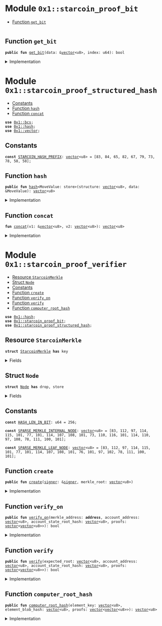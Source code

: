 
<a id="0x1_starcoin_proof_bit"></a>

# Module `0x1::starcoin_proof_bit`



-  [Function `get_bit`](#0x1_starcoin_proof_bit_get_bit)


<pre><code></code></pre>



<a id="0x1_starcoin_proof_bit_get_bit"></a>

## Function `get_bit`



<pre><code><b>public</b> <b>fun</b> <a href="starcoin_proof.md#0x1_starcoin_proof_bit_get_bit">get_bit</a>(data: &<a href="../../move-stdlib/doc/vector.md#0x1_vector">vector</a>&lt;u8&gt;, index: u64): bool
</code></pre>



<details>
<summary>Implementation</summary>


<pre><code><b>public</b> <b>fun</b> <a href="starcoin_proof.md#0x1_starcoin_proof_bit_get_bit">get_bit</a>(data: &<a href="../../move-stdlib/doc/vector.md#0x1_vector">vector</a>&lt;u8&gt;, index: u64): bool {
    <b>let</b> pos = index / 8;
    <b>let</b> bit = (7 - index % 8);
    (*<a href="../../move-stdlib/doc/vector.md#0x1_vector_borrow">vector::borrow</a>(data, pos) &gt;&gt; (bit <b>as</b> u8)) & 1u8 != 0
}
</code></pre>



</details>



<a id="0x1_starcoin_proof_structured_hash"></a>

# Module `0x1::starcoin_proof_structured_hash`



-  [Constants](#@Constants_0)
-  [Function `hash`](#0x1_starcoin_proof_structured_hash_hash)
-  [Function `concat`](#0x1_starcoin_proof_structured_hash_concat)


<pre><code><b>use</b> <a href="../../move-stdlib/doc/bcs.md#0x1_bcs">0x1::bcs</a>;
<b>use</b> <a href="../../move-stdlib/doc/hash.md#0x1_hash">0x1::hash</a>;
<b>use</b> <a href="../../move-stdlib/doc/vector.md#0x1_vector">0x1::vector</a>;
</code></pre>



<a id="@Constants_0"></a>

## Constants


<a id="0x1_starcoin_proof_structured_hash_STARCOIN_HASH_PREFIX"></a>



<pre><code><b>const</b> <a href="starcoin_proof.md#0x1_starcoin_proof_structured_hash_STARCOIN_HASH_PREFIX">STARCOIN_HASH_PREFIX</a>: <a href="../../move-stdlib/doc/vector.md#0x1_vector">vector</a>&lt;u8&gt; = [83, 84, 65, 82, 67, 79, 73, 78, 58, 58];
</code></pre>



<a id="0x1_starcoin_proof_structured_hash_hash"></a>

## Function `hash`



<pre><code><b>public</b> <b>fun</b> <a href="../../move-stdlib/doc/hash.md#0x1_hash">hash</a>&lt;MoveValue: store&gt;(structure: <a href="../../move-stdlib/doc/vector.md#0x1_vector">vector</a>&lt;u8&gt;, data: &MoveValue): <a href="../../move-stdlib/doc/vector.md#0x1_vector">vector</a>&lt;u8&gt;
</code></pre>



<details>
<summary>Implementation</summary>


<pre><code><b>public</b> <b>fun</b> <a href="../../move-stdlib/doc/hash.md#0x1_hash">hash</a>&lt;MoveValue: store&gt;(structure: <a href="../../move-stdlib/doc/vector.md#0x1_vector">vector</a>&lt;u8&gt;, data: &MoveValue): <a href="../../move-stdlib/doc/vector.md#0x1_vector">vector</a>&lt;u8&gt; {
    <b>let</b> prefix_hash = <a href="../../move-stdlib/doc/hash.md#0x1_hash_sha3_256">hash::sha3_256</a>(<a href="starcoin_proof.md#0x1_starcoin_proof_structured_hash_concat">concat</a>(&<a href="starcoin_proof.md#0x1_starcoin_proof_structured_hash_STARCOIN_HASH_PREFIX">STARCOIN_HASH_PREFIX</a>, structure));
    <b>let</b> bcs_bytes = <a href="../../move-stdlib/doc/bcs.md#0x1_bcs_to_bytes">bcs::to_bytes</a>(data);
    <a href="../../move-stdlib/doc/hash.md#0x1_hash_sha3_256">hash::sha3_256</a>(<a href="starcoin_proof.md#0x1_starcoin_proof_structured_hash_concat">concat</a>(&prefix_hash, bcs_bytes))
}
</code></pre>



</details>

<a id="0x1_starcoin_proof_structured_hash_concat"></a>

## Function `concat`



<pre><code><b>fun</b> <a href="starcoin_proof.md#0x1_starcoin_proof_structured_hash_concat">concat</a>(v1: &<a href="../../move-stdlib/doc/vector.md#0x1_vector">vector</a>&lt;u8&gt;, v2: <a href="../../move-stdlib/doc/vector.md#0x1_vector">vector</a>&lt;u8&gt;): <a href="../../move-stdlib/doc/vector.md#0x1_vector">vector</a>&lt;u8&gt;
</code></pre>



<details>
<summary>Implementation</summary>


<pre><code><b>fun</b> <a href="starcoin_proof.md#0x1_starcoin_proof_structured_hash_concat">concat</a>(v1: &<a href="../../move-stdlib/doc/vector.md#0x1_vector">vector</a>&lt;u8&gt;, v2: <a href="../../move-stdlib/doc/vector.md#0x1_vector">vector</a>&lt;u8&gt;): <a href="../../move-stdlib/doc/vector.md#0x1_vector">vector</a>&lt;u8&gt; {
    <b>let</b> data = *v1;
    <a href="../../move-stdlib/doc/vector.md#0x1_vector_append">vector::append</a>(&<b>mut</b> data, v2);
    data
}
</code></pre>



</details>



<a id="0x1_starcoin_proof_verifier"></a>

# Module `0x1::starcoin_proof_verifier`



-  [Resource `StarcoinMerkle`](#0x1_starcoin_proof_verifier_StarcoinMerkle)
-  [Struct `Node`](#0x1_starcoin_proof_verifier_Node)
-  [Constants](#@Constants_0)
-  [Function `create`](#0x1_starcoin_proof_verifier_create)
-  [Function `verify_on`](#0x1_starcoin_proof_verifier_verify_on)
-  [Function `verify`](#0x1_starcoin_proof_verifier_verify)
-  [Function `computer_root_hash`](#0x1_starcoin_proof_verifier_computer_root_hash)


<pre><code><b>use</b> <a href="../../move-stdlib/doc/hash.md#0x1_hash">0x1::hash</a>;
<b>use</b> <a href="starcoin_proof.md#0x1_starcoin_proof_bit">0x1::starcoin_proof_bit</a>;
<b>use</b> <a href="starcoin_proof.md#0x1_starcoin_proof_structured_hash">0x1::starcoin_proof_structured_hash</a>;
</code></pre>



<a id="0x1_starcoin_proof_verifier_StarcoinMerkle"></a>

## Resource `StarcoinMerkle`



<pre><code><b>struct</b> <a href="starcoin_proof.md#0x1_starcoin_proof_verifier_StarcoinMerkle">StarcoinMerkle</a> <b>has</b> key
</code></pre>



<details>
<summary>Fields</summary>


<dl>
<dt>
<code>merkle_root: <a href="../../move-stdlib/doc/vector.md#0x1_vector">vector</a>&lt;u8&gt;</code>
</dt>
<dd>

</dd>
</dl>


</details>

<a id="0x1_starcoin_proof_verifier_Node"></a>

## Struct `Node`



<pre><code><b>struct</b> <a href="starcoin_proof.md#0x1_starcoin_proof_verifier_Node">Node</a> <b>has</b> drop, store
</code></pre>



<details>
<summary>Fields</summary>


<dl>
<dt>
<code>hash1: <a href="../../move-stdlib/doc/vector.md#0x1_vector">vector</a>&lt;u8&gt;</code>
</dt>
<dd>

</dd>
<dt>
<code>hash2: <a href="../../move-stdlib/doc/vector.md#0x1_vector">vector</a>&lt;u8&gt;</code>
</dt>
<dd>

</dd>
</dl>


</details>

<a id="@Constants_0"></a>

## Constants


<a id="0x1_starcoin_proof_verifier_HASH_LEN_IN_BIT"></a>



<pre><code><b>const</b> <a href="starcoin_proof.md#0x1_starcoin_proof_verifier_HASH_LEN_IN_BIT">HASH_LEN_IN_BIT</a>: u64 = 256;
</code></pre>



<a id="0x1_starcoin_proof_verifier_SPARSE_MERKLE_INTERNAL_NODE"></a>



<pre><code><b>const</b> <a href="starcoin_proof.md#0x1_starcoin_proof_verifier_SPARSE_MERKLE_INTERNAL_NODE">SPARSE_MERKLE_INTERNAL_NODE</a>: <a href="../../move-stdlib/doc/vector.md#0x1_vector">vector</a>&lt;u8&gt; = [83, 112, 97, 114, 115, 101, 77, 101, 114, 107, 108, 101, 73, 110, 116, 101, 114, 110, 97, 108, 78, 111, 100, 101];
</code></pre>



<a id="0x1_starcoin_proof_verifier_SPARSE_MERKLE_LEAF_NODE"></a>



<pre><code><b>const</b> <a href="starcoin_proof.md#0x1_starcoin_proof_verifier_SPARSE_MERKLE_LEAF_NODE">SPARSE_MERKLE_LEAF_NODE</a>: <a href="../../move-stdlib/doc/vector.md#0x1_vector">vector</a>&lt;u8&gt; = [83, 112, 97, 114, 115, 101, 77, 101, 114, 107, 108, 101, 76, 101, 97, 102, 78, 111, 100, 101];
</code></pre>



<a id="0x1_starcoin_proof_verifier_create"></a>

## Function `create`



<pre><code><b>public</b> <b>fun</b> <a href="starcoin_proof.md#0x1_starcoin_proof_verifier_create">create</a>(<a href="../../move-stdlib/doc/signer.md#0x1_signer">signer</a>: &<a href="../../move-stdlib/doc/signer.md#0x1_signer">signer</a>, merkle_root: <a href="../../move-stdlib/doc/vector.md#0x1_vector">vector</a>&lt;u8&gt;)
</code></pre>



<details>
<summary>Implementation</summary>


<pre><code><b>public</b> <b>fun</b> <a href="starcoin_proof.md#0x1_starcoin_proof_verifier_create">create</a>(<a href="../../move-stdlib/doc/signer.md#0x1_signer">signer</a>: &<a href="../../move-stdlib/doc/signer.md#0x1_signer">signer</a>, merkle_root: <a href="../../move-stdlib/doc/vector.md#0x1_vector">vector</a>&lt;u8&gt;) {
    <b>let</b> s = <a href="starcoin_proof.md#0x1_starcoin_proof_verifier_StarcoinMerkle">StarcoinMerkle</a> {
        merkle_root
    };
    <b>move_to</b>(<a href="../../move-stdlib/doc/signer.md#0x1_signer">signer</a>, s);
}
</code></pre>



</details>

<a id="0x1_starcoin_proof_verifier_verify_on"></a>

## Function `verify_on`



<pre><code><b>public</b> <b>fun</b> <a href="starcoin_proof.md#0x1_starcoin_proof_verifier_verify_on">verify_on</a>(merkle_address: <b>address</b>, account_address: <a href="../../move-stdlib/doc/vector.md#0x1_vector">vector</a>&lt;u8&gt;, account_state_root_hash: <a href="../../move-stdlib/doc/vector.md#0x1_vector">vector</a>&lt;u8&gt;, proofs: <a href="../../move-stdlib/doc/vector.md#0x1_vector">vector</a>&lt;<a href="../../move-stdlib/doc/vector.md#0x1_vector">vector</a>&lt;u8&gt;&gt;): bool
</code></pre>



<details>
<summary>Implementation</summary>


<pre><code><b>public</b> <b>fun</b> <a href="starcoin_proof.md#0x1_starcoin_proof_verifier_verify_on">verify_on</a>(
    merkle_address: <b>address</b>,
    account_address: <a href="../../move-stdlib/doc/vector.md#0x1_vector">vector</a>&lt;u8&gt;,
    account_state_root_hash: <a href="../../move-stdlib/doc/vector.md#0x1_vector">vector</a>&lt;u8&gt;,
    proofs: <a href="../../move-stdlib/doc/vector.md#0x1_vector">vector</a>&lt;<a href="../../move-stdlib/doc/vector.md#0x1_vector">vector</a>&lt;u8&gt;&gt;
): bool
<b>acquires</b> <a href="starcoin_proof.md#0x1_starcoin_proof_verifier_StarcoinMerkle">StarcoinMerkle</a> {
    <b>let</b> merkle = <b>borrow_global</b>&lt;<a href="starcoin_proof.md#0x1_starcoin_proof_verifier_StarcoinMerkle">StarcoinMerkle</a>&gt;(merkle_address);
    <a href="starcoin_proof.md#0x1_starcoin_proof_verifier_verify">verify</a>(*&merkle.merkle_root, account_address, account_state_root_hash, proofs)
}
</code></pre>



</details>

<a id="0x1_starcoin_proof_verifier_verify"></a>

## Function `verify`



<pre><code><b>public</b> <b>fun</b> <a href="starcoin_proof.md#0x1_starcoin_proof_verifier_verify">verify</a>(expected_root: <a href="../../move-stdlib/doc/vector.md#0x1_vector">vector</a>&lt;u8&gt;, account_address: <a href="../../move-stdlib/doc/vector.md#0x1_vector">vector</a>&lt;u8&gt;, account_state_root_hash: <a href="../../move-stdlib/doc/vector.md#0x1_vector">vector</a>&lt;u8&gt;, proofs: <a href="../../move-stdlib/doc/vector.md#0x1_vector">vector</a>&lt;<a href="../../move-stdlib/doc/vector.md#0x1_vector">vector</a>&lt;u8&gt;&gt;): bool
</code></pre>



<details>
<summary>Implementation</summary>


<pre><code><b>public</b> <b>fun</b> <a href="starcoin_proof.md#0x1_starcoin_proof_verifier_verify">verify</a>(
    expected_root: <a href="../../move-stdlib/doc/vector.md#0x1_vector">vector</a>&lt;u8&gt;,
    account_address: <a href="../../move-stdlib/doc/vector.md#0x1_vector">vector</a>&lt;u8&gt;,
    account_state_root_hash: <a href="../../move-stdlib/doc/vector.md#0x1_vector">vector</a>&lt;u8&gt;,
    proofs: <a href="../../move-stdlib/doc/vector.md#0x1_vector">vector</a>&lt;<a href="../../move-stdlib/doc/vector.md#0x1_vector">vector</a>&lt;u8&gt;&gt;
): bool {
    <a href="starcoin_proof.md#0x1_starcoin_proof_verifier_computer_root_hash">Self::computer_root_hash</a>(<a href="../../move-stdlib/doc/hash.md#0x1_hash_sha3_256">hash::sha3_256</a>(account_address), account_state_root_hash, proofs) == expected_root
}
</code></pre>



</details>

<a id="0x1_starcoin_proof_verifier_computer_root_hash"></a>

## Function `computer_root_hash`



<pre><code><b>public</b> <b>fun</b> <a href="starcoin_proof.md#0x1_starcoin_proof_verifier_computer_root_hash">computer_root_hash</a>(element_key: <a href="../../move-stdlib/doc/vector.md#0x1_vector">vector</a>&lt;u8&gt;, element_blob_hash: <a href="../../move-stdlib/doc/vector.md#0x1_vector">vector</a>&lt;u8&gt;, proofs: <a href="../../move-stdlib/doc/vector.md#0x1_vector">vector</a>&lt;<a href="../../move-stdlib/doc/vector.md#0x1_vector">vector</a>&lt;u8&gt;&gt;): <a href="../../move-stdlib/doc/vector.md#0x1_vector">vector</a>&lt;u8&gt;
</code></pre>



<details>
<summary>Implementation</summary>


<pre><code><b>public</b> <b>fun</b> <a href="starcoin_proof.md#0x1_starcoin_proof_verifier_computer_root_hash">computer_root_hash</a>(
    element_key: <a href="../../move-stdlib/doc/vector.md#0x1_vector">vector</a>&lt;u8&gt;,
    element_blob_hash: <a href="../../move-stdlib/doc/vector.md#0x1_vector">vector</a>&lt;u8&gt;,
    proofs: <a href="../../move-stdlib/doc/vector.md#0x1_vector">vector</a>&lt;<a href="../../move-stdlib/doc/vector.md#0x1_vector">vector</a>&lt;u8&gt;&gt;
): <a href="../../move-stdlib/doc/vector.md#0x1_vector">vector</a>&lt;u8&gt; {
    <b>let</b> leaf_node = <a href="starcoin_proof.md#0x1_starcoin_proof_verifier_Node">Node</a> { hash1: element_key, hash2: element_blob_hash };
    <b>let</b> current_hash = <a href="starcoin_proof.md#0x1_starcoin_proof_structured_hash_hash">starcoin_proof_structured_hash::hash</a>(<a href="starcoin_proof.md#0x1_starcoin_proof_verifier_SPARSE_MERKLE_LEAF_NODE">SPARSE_MERKLE_LEAF_NODE</a>, &leaf_node);
    <b>let</b> i = 0;
    <b>let</b> proof_length = <a href="../../move-stdlib/doc/vector.md#0x1_vector_length">vector::length</a>(&proofs);
    <b>while</b> (i &lt; proof_length) {
        <b>let</b> sibling = *<a href="../../move-stdlib/doc/vector.md#0x1_vector_borrow">vector::borrow</a>(&proofs, i);
        <b>let</b> bit = <a href="starcoin_proof.md#0x1_starcoin_proof_bit_get_bit">starcoin_proof_bit::get_bit</a>(&element_key, proof_length - i - 1);
        <b>let</b> internal_node = <b>if</b> (bit) {
            <a href="starcoin_proof.md#0x1_starcoin_proof_verifier_Node">Node</a> { hash1: sibling, hash2: current_hash }
        } <b>else</b> {
            <a href="starcoin_proof.md#0x1_starcoin_proof_verifier_Node">Node</a> { hash1: current_hash, hash2: sibling }
        };
        current_hash = <a href="starcoin_proof.md#0x1_starcoin_proof_structured_hash_hash">starcoin_proof_structured_hash::hash</a>(<a href="starcoin_proof.md#0x1_starcoin_proof_verifier_SPARSE_MERKLE_INTERNAL_NODE">SPARSE_MERKLE_INTERNAL_NODE</a>, &internal_node);
        i = i + 1;
    };
    current_hash
}
</code></pre>



</details>


[move-book]: https://starcoin.dev/move/book/SUMMARY
